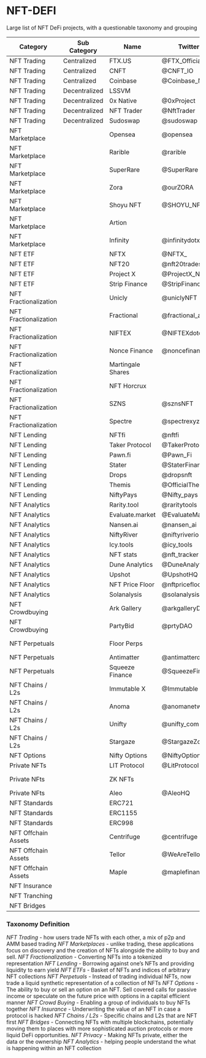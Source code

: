 # NFT-DEFI
Large list of NFT DeFi projects, with a questionable taxonomy and grouping

| Category              | Sub Category  | Name              | Twitter          | Link                                                |
|-----------------------|---------------|-------------------|------------------|-----------------------------------------------------|
| NFT Trading           | Centralized   | FTX.US            | @FTX_Official    | https://ftx.com/en/nfts                             |
| NFT Trading           | Centralized   | CNFT              | @CNFT_IO         | https://cnft.io/                                    |
| NFT Trading           | Centralized   | Coinbase          | @Coinbase_NFT    | https://coinbase.com/                               |
| NFT Trading           | Decentralized | LSSVM             |                  | https://0xmons.xyz/assets/nftamm.pdf                |
| NFT Trading           | Decentralized | 0x Native         | @0xProject       | https://0x.org/                                     |
| NFT Trading           | Decentralized | NFT Trader        | @NftTrader       | https://www.nfttrader.io/                           |
| NFT Trading           | Decentralized | Sudoswap          | @sudoswap        | https://sudoswap.xyz/#/                             |
| NFT Marketplace       |               | Opensea           | @opensea         | https://opensea.io/                                 |
| NFT Marketplace       |               | Rarible           | @rarible         | https://rarible.com/                                |
| NFT Marketplace       |               | SuperRare         | @SuperRare       | https://superrare.com/                              |
| NFT Marketplace       |               | Zora              | @ourZORA         | https://zora.co/                                    |
| NFT Marketplace       |               | Shoyu NFT         | @SHOYU_NFT       | https://www.shoyunft.com/                           |
| NFT Marketplace       |               | Artion            |                  | https://artion.io/                                  |
| NFT Marketplace       |               | Infinity          | @infinitydotxyz  | https://infinity.xyz/                               |
| NFT ETF               |               | NFTX              | @NFTX_           | https://nftx.io/                                    |
| NFT ETF               |               | NFT20             | @nft20trades     | https://nft20.io/                                   |
| NFT ETF               |               | Project X         | @ProjectX_NFT    | https://www.projectxnft.com/                        |
| NFT ETF               |               | Strip Finance     | @StripFinance    | https://strip.finance/                              |
| NFT Fractionalization |               | Unicly            | @uniclyNFT       | https://www.unic.ly/                                |
| NFT Fractionalization |               | Fractional        | @fractional_art  | https://fractional.art/                             |
| NFT Fractionalization |               | NIFTEX            | @NIFTEXdotcom    | https://niftex.com/                                 |
| NFT Fractionalization |               | Nonce Finance     | @noncefinance    | https://noncefinance.com/                           |
| NFT Fractionalization |               | Martingale Shares |                  | https://www.paradigm.xyz/2021/09/martingale-shares/ |
| NFT Fractionalization |               | NFT Horcrux       |                  | https://github.com/pringao-chevere/NFT-Horcrux      |
| NFT Fractionalization |               | SZNS              | @sznsNFT         | https://szns.io/                                    |
| NFT Fractionalization |               | Spectre           | @spectrexyz      | https://spectre.xyz/                                |
| NFT Lending           |               | NFTfi             | @nftfi           | https://nftfi.com/                                  |
| NFT Lending           |               | Taker Protocol    | @TakerProtocol   | https://taker.org/                                  |
| NFT Lending           |               | Pawn.fi           | @Pawn_Fi         | https://www.pawn.fi/                                |
| NFT Lending           |               | Stater            | @StaterFinance   | https://stater.co/                                  |
| NFT Lending           |               | Drops             | @dropsnft        | https://drops.co/                                   |
| NFT Lending           |               | Themis            | @OfficialThemis  | https://themis.exchange/                            |
| NFT Lending           |               | NiftyPays         | @Nifty_pays      | https://www.niftypays.com/                          |
| NFT Analytics         |               | Rarity.tool       | @raritytools     | rarity.tools                                        |
| NFT Analytics         |               | Evaluate.market   | @EvaluateMarket  | https://evaluate.market                             |
| NFT Analytics         |               | Nansen.ai         | @nansen_ai       | https://www.nansen.ai/                              |
| NFT Analytics         |               | NiftyRiver        | @niftyriverio    | https://www.niftyriver.io/                          |
| NFT Analytics         |               | Icy.tools         | @icy_tools       | https://icy.tools/                                  |
| NFT Analytics         |               | NFT stats         | @nft_tracker     | https://www.nft-stats.com/                          |
| NFT Analytics         |               | Dune Analytics    | @DuneAnalytics   | https://dune.xyz/                                   |
| NFT Analytics         |               | Upshot            | @UpshotHQ        | https://upshot.io/                                  |
| NFT Analytics         |               | NFT Price Floor   | @nftpricefloor   | https://nftpricefloor.com/                          |
| NFT Analytics         |               | Solanalysis       | @solanalysis     | https://solanalysis.com/                            |
| NFT Crowdbuying       |               | Ark Gallery       | @arkgalleryDAO   | https://ark.gallery                                 |
| NFT Crowdbuying       |               | PartyBid          | @prtyDAO         | https://www.partybid.app/                           |
| NFT Perpetuals        |               | Floor Perps       |                  | https://www.paradigm.xyz/2021/08/floor-perps/       |
| NFT Perpetuals        |               | Antimatter        | @antimatterdefi  | https://antimatter.finance/                         |
| NFT Perpetuals        |               | Squeeze Finance   | @SqueezeFinance  | N/A                                                 |
| NFT Chains / L2s      |               | Immutable X       | @Immutable       | https://www.immutable.com/                          |
| NFT Chains / L2s      |               | Anoma             | @anomanetwork    | https://anoma.network/                              |
| NFT Chains / L2s      |               | Unifty            | @unifty_com      | https://unifty.io/                                  |
| NFT Chains / L2s      |               | Stargaze          | @StargazeZone    | https://stargaze.zone/                              |
| NFT Options           |               | Nifty Options     | @NiftyOptionsOrg | https://niftyoptions.org/                           |
| Private NFTs          |               | LIT Protocol      | @LitProtocol     | https://litprotocol.com/                            |
| Private NFts          |               | ZK NFTs           |                  | https://github.com/centrifuge/zk-nft-demo-contract  |
| Private NFts          |               | Aleo              | @AleoHQ          | https://aleohq.com                                  |
| NFT Standards         |               | ERC721            |                  |                                                     |
| NFT Standards         |               | ERC1155           |                  |                                                     |
| NFT Standards         |               | ERC998            |                  |                                                     |
| NFT Offchain Assets   |               | Centrifuge        | @centrifuge      | https://centrifuge.io/                              |
| NFT Offchain Assets   |               | Tellor            | @WeAreTellor     | https://www.tellor.io/                              |
| NFT Offchain Assets   |               | Maple             | @maplefinance    | https://www.maple.finance/                          |
| NFT Insurance         |               |                   |                  |                                                     |
| NFT Tranching         |               |                   |                  |                                                     |
| NFT Bridges           |               |                   |                  |                                                     |

### Taxonomy Definition

_NFT Trading_ - how users trade NFTs with each other, a mix of p2p and AMM based trading
_NFT Marketplaces_ - unlike trading, these applications focus on discovery and the creation of NFTs alongside the ability to buy and sell.
_NFT Fractionalization_ - Converting NFTs into a tokenized representation
_NFT Lending_ - Borrowing against one’s NFTs and providing liquidity to earn yield
_NFT ETFs_ - Basket of NFTs and indices of arbitrary NFT collections
_NFT Perpetuals_ - Instead of trading individual NFTs, now trade a liquid synthetic representation of a collection of NFTs
_NFT Options_ - The ability to buy or sell an option on an NFT. Sell covered calls for passive income or speculate on the future price with options in a capital efficient manner
_NFT Crowd Buying_ - Enabling a group of individuals to buy NFTs together
_NFT Insurance_ - Underwriting the value of an NFT in case a protocol is hacked
_NFT Chains / L2s_ - Specific chains and L2s that are NFT first
_NFT Bridges_ - Connecting NFTs with multiple blockchains, potentially moving them to places with more sophisticated auction protocols or more liquid DeFi opportunities.
_NFT Privacy_ - Making NFTs private, either the data or the ownership
_NFT Analytics_ - helping people understand the what is happening within an NFT collection

